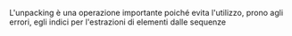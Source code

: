 L'unpacking è una operazione importante poiché evita l'utilizzo, prono agli errori, egli indici per l'estrazioni di elementi dalle sequenze